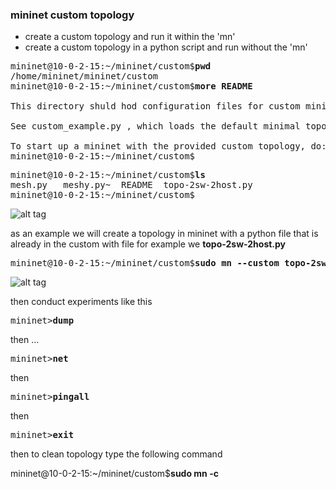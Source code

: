### mininet custom topology

-  create a custom topology and run it within the 'mn'
-  create a custom topology in a python script and run without the 'mn'
  

<pre>
mininet@10-0-2-15:~/mininet/custom$<b>pwd</b>
/home/mininet/mininet/custom
mininet@10-0-2-15:~/mininet/custom$<b>more README</b>

This directory shuld hod configuration files for custom mininets.

See custom_example.py , which loads the default minimal topology. THe advantage of defining a mininet in a separate file is that you then use the --custom option in mn to run the CLI or specific test with it.

To start up a mininet with the provided custom topology, do: <b> sudo mn --custom custom_example.py  --topo mytopo</b>
mininet@10-0-2-15:~/mininet/custom$
</pre>


<pre>
mininet@10-0-2-15:~/mininet/custom$<b>ls</b>
mesh.py   meshy.py~  README  topo-2sw-2host.py
mininet@10-0-2-15:~/mininet/custom$
</pre>
![alt tag](https://github.com/syaifulahdan/mininet/blob/master/image/VirtualBox_Mini_27_03_2016_22_14_51.PNG)

as an example we will create a topology in mininet with a python file that is already in the custom with file
for example we <b>topo-2sw-2host.py</b>
<pre>
mininet@10-0-2-15:~/mininet/custom$<b>sudo mn --custom topo-2sw-2host.py --topo my topo --controller=remote,ip=10.0.2.15</b>
</pre>

![alt tag](https://github.com/syaifulahdan/mininet/blob/master/VirtualBox_Mini_27_03_2016_22_14_51x.PNG)

then conduct experiments like this
<pre>
mininet><b>dump</b>
</pre>

then ...

<pre>
mininet><b>net</b>
</pre>

then

<pre>
mininet><b>pingall</b>
</pre>
then
<pre>
mininet><b>exit</b>
</pre>

then to clean topology type the following command

mininet@10-0-2-15:~/mininet/custom$<b>sudo mn -c</b>
